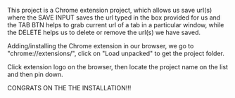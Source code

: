 This project is a Chrome extension project, which allows us save url(s) where the SAVE INPUT saves the url typed in the box provided for us and the TAB BTN helps to grab current url of a tab in a particular window, while the DELETE helps us to delete or remove the url(s) we have saved.

Adding/installing the Chrome extension in our browser, we go to "chrome://extensions/", click on "Load unpacked" to get the project folder.

Click extension logo on the browser, then locate the project name on the list and then pin down.

CONGRATS ON THE THE INSTALLATION!!!